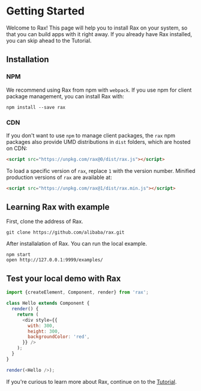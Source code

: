 # Getting Started

Welcome to Rax! This page will help you to install Rax on your system, so that you can build apps with it right away. If you already have Rax installed, you can skip ahead to the Tutorial.

## Installation

### NPM
We recommend using Rax from npm with `webpack`. If you use npm for client package management, you can install Rax with:
```shell
npm install --save rax
```

### CDN

If you don't want to use `npm` to manage client packages, the `rax` npm packages also provide UMD distributions in `dist` folders, which are hosted on CDN:

```html
<script src="https://unpkg.com/rax@0/dist/rax.js"></script>
```

To load a specific version of `rax`, replace `1` with the version number.
Minified production versions of `rax` are available at:
```html
<script src="https://unpkg.com/rax@1/dist/rax.min.js"></script>
```

## Learning Rax with example

First, clone the address of Rax.

```shell
git clone https://github.com/alibaba/rax.git
```

After installalation of Rax. You can run the local example.

```shell
npm start
open http://127.0.0.1:9999/examples/
```

## Test your local demo with Rax

```js
import {createElement, Component, render} from 'rax';

class Hello extends Component {
  render() {
    return (
      <div style={{
      	with: 300,
      	height: 300,
      	backgroundColor: 'red',
      }} />
    );
  }
}

render(<Hello />);
```

If you're curious to learn more about Rax, continue on to the [Tutorial](./Tutorial.md).
